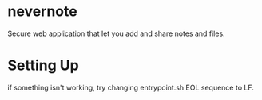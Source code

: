 # nevernote

Secure web application that let you add and share notes and files.


# Setting Up

if something isn't working, try changing entrypoint.sh EOL sequence to LF.